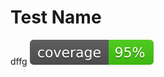 # Test Name
dffg
[![Badge](https://github.com/Massprod/SP4_shortener_api/blob/master/coverage.svg)](https://github.com/Massprod/SP4_shortener_api/actions/workflows/test.yml)
